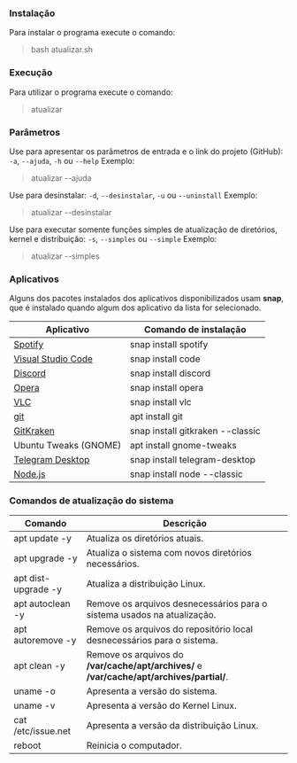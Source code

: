 ### Instalação
 Para instalar o programa execute o comando:
>bash atualizar.sh

### Execução
 Para utilizar o programa execute o comando:
>atualizar

### Parâmetros
 Use para apresentar os parâmetros de entrada e o link do projeto (GitHub):
 `-a`, `--ajuda`, `-h` ou `--help`
 Exemplo:
> atualizar --ajuda

 Use para desinstalar:
 `-d`, `--desinstalar`, `-u` ou `--uninstall`
 Exemplo:
> atualizar --desinstalar

 Use para executar somente funções simples de atualização de diretórios, kernel e distribuição:
 `-s`, `--simples` ou `--simple`
 Exemplo:
> atualizar --simples

### Aplicativos
Alguns dos pacotes instalados dos aplicativos disponibilizados usam **snap**, que é instalado quando algum dos aplicativo da lista for selecionado.

Aplicativo  | Comando de instalação
------------- | -------------
[Spotify](https://www.spotify.com/br/) | snap install spotify
[Visual Studio Code](https://code.visualstudio.com/) | snap install code
[Discord](https://discord.com/) | snap install discord
[Opera](https://www.opera.com/pt-br) | snap install opera
[VLC](https://www.videolan.org/vlc/index.pt-BR.html) | snap install vlc
[git](https://git-scm.com/) | apt install git
[GitKraken](https://www.gitkraken.com/) | snap install gitkraken --classic
Ubuntu Tweaks (GNOME) | apt install gnome-tweaks
[Telegram Desktop](https://desktop.telegram.org/) | snap install telegram-desktop
[Node.js](https://nodejs.org/en/) | snap install node --classic

### Comandos de atualização do sistema
Comando  | Descrição
------------- | -------------
apt update -y | Atualiza os diretórios atuais.
apt upgrade -y | Atualiza o sistema com novos diretórios necessários.
apt dist-upgrade -y | Atualiza a distribuição Linux.
apt autoclean -y | Remove os arquivos desnecessários para o sistema usados na atualização.
apt autoremove -y | Remove os arquivos do repositório local desnecessários para o sistema.   
apt clean -y | Remove os arquivos do **/var/cache/apt/archives/** e **/var/cache/apt/archives/partial/**.
uname -o | Apresenta a versão do sistema.
uname -v | Apresenta a versão do Kernel Linux.
cat /etc/issue.net | Apresenta a versão da distribuição Linux.
reboot | Reinicia o computador.
